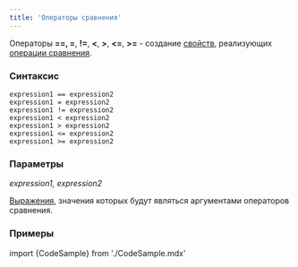 ```yaml
---
title: 'Операторы сравнения'
---
```


Операторы **==, =**, **!=**, **<**, **\>**, **<=**, **\>=** - создание [свойств](Properties.md), реализующих [операции сравнения](Comparison_operators_=_..._.md).

### Синтаксис

    expression1 == expression2
    expression1 = expression2
    expression1 != expression2
    expression1 < expression2
    expression1 > expression2
    expression1 <= expression2
    expression1 >= expression2

### Параметры

*expression1, expression2*

[Выражения](Expression.md), значения которых будут являться аргументами операторов сравнения.

### Примеры


import {CodeSample} from './CodeSample.mdx'

<CodeSample url="https://ru-documentation.lsfusion.org/sample?file=OperatorPropertySample&block=compare"/>

